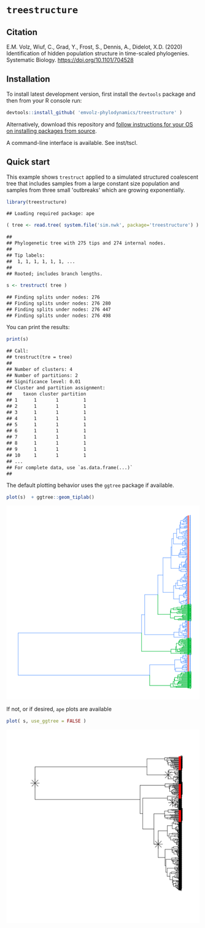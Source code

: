 # `treestructure`

## Citation

E.M. Volz, Wiuf, C., Grad, Y., Frost, S., Dennis, A., Didelot, X.D. (2020) Identification of hidden population structure in time-scaled phylogenies. Systematic Biology. https://doi.org/10.1101/704528 

## Installation

To install latest development version, first install the `devtools` package and then from your R console run: 

```r
devtools::install_github( 'emvolz-phylodynamics/treestructure' )
```

Alternatively, download this repository and [follow instructions for your OS on installing packages from source](https://cran.r-project.org/doc/manuals/r-release/R-admin.html#Installing-packages).

A command-line interface is available. See inst/tscl. 

## Quick start 

This example shows `trestruct` applied to a simulated structured coalescent tree that includes samples from a large constant size population and samples from three small 'outbreaks' which are growing exponentially. 

```r
library(treestructure)
```

```
## Loading required package: ape
```

```r
( tree <- read.tree( system.file('sim.nwk', package='treestructure') ) ) 
```

```
## 
## Phylogenetic tree with 275 tips and 274 internal nodes.
## 
## Tip labels:
## 	1, 1, 1, 1, 1, 1, ...
## 
## Rooted; includes branch lengths.
```

```r
s <- trestruct( tree ) 
```

```
## Finding splits under nodes: 276 
## Finding splits under nodes: 276 280 
## Finding splits under nodes: 276 447 
## Finding splits under nodes: 276 498
```

You can print the results: 

```r
print(s) 
```

```
## Call: 
## trestruct(tre = tree)
## 
## Number of clusters: 4 
## Number of partitions: 2 
## Significance level: 0.01 
## Cluster and partition assignment: 
##    taxon cluster partition
## 1      1       1         1
## 2      1       1         1
## 3      1       1         1
## 4      1       1         1
## 5      1       1         1
## 6      1       1         1
## 7      1       1         1
## 8      1       1         1
## 9      1       1         1
## 10     1       1         1
## ...
## For complete data, use `as.data.frame(...)` 
## 
```

The default plotting behavior uses the `ggtree` package if available. 

```r
plot(s)  + ggtree::geom_tiplab() 
```


![plot of chunk unnamed-chunk-3](figure/unnamed-chunk-3-1.png)

If not, or if desired, `ape` plots are available

```r
plot( s, use_ggtree = FALSE )
```

![plot of chunk unnamed-chunk-4](figure/unnamed-chunk-4-1.png)
